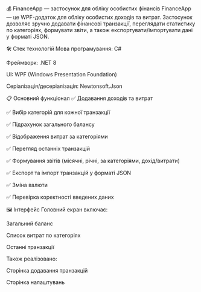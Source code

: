 💰 FinanceApp — застосунок для обліку особистих фінансів
FinanceApp — це WPF-додаток для обліку особистих доходів та витрат. Застосунок дозволяє зручно додавати фінансові транзакції, переглядати статистику по категоріях, формувати звіти, а також експортувати/імпортувати дані у форматі JSON.

🛠 Стек технологій
Мова програмування: C#

Фреймворк: .NET 8

UI: WPF (Windows Presentation Foundation)

Серіалізація/десеріалізація: Newtonsoft.Json

📋 Основний функціонал
✅ Додавання доходів та витрат

✅ Вибір категорій для кожної транзакції

✅ Підрахунок загального балансу

✅ Відображення витрат за категоріями

✅ Перегляд останніх транзакцій

✅ Формування звітів (місячні, річні, за категоріями, дохід/витрати)

✅ Експорт та імпорт транзакцій у форматі JSON

✅ Зміна валюти

✅ Перевірка коректності введених даних

🖼 Інтерфейс
Головний екран включає:

Загальний баланс

Список витрат по категоріях

Останні транзакції

Також реалізовано:

Сторінка додавання транзакцій

Сторінка налаштувань
